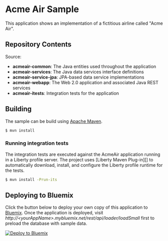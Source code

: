 # Acme Air Sample

This application shows an implementation of a fictitious airline called "Acme Air".

## Repository Contents

Source:

- **acmeair-common**: The Java entities used throughout the application
- **acmeair-services**:  The Java data services interface definitions
- **acmeair-service-jpa**:  JPA-based data service implementations
- **acmeair-webapp**:  The Web 2.0 application and associated Java REST services
- **acmeair-itests**:  Integration tests for the application

## Building 

The sample can be build using [Apache Maven](http://maven.apache.org/).

```bash
$ mvn install
```

### Running integration tests

The integration tests are executed against the AcmeAir application running in a Liberty profile server. The project uses [Liberty Maven Plug-in][] to automatically download, install, and configure the Liberty profile runtime for the tests.

```bash
$ mvn install -Prun-its
```

## Deploying to Bluemix

Click the button below to deploy your own copy of this application to [Bluemix](https://bluemix.net). Once the application is deployed, visit *http://&lt;yourAppName&gt;.mybluemix.net/rest/api/loader/loadSmall* first to preload the database with sample data.

[![Deploy to Bluemix](https://bluemix.net/deploy/button.png)](https://bluemix.net/deploy?repository=https://github.com/WASdev/sample.acmeair.git)

